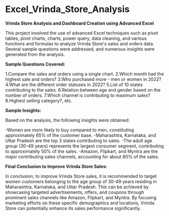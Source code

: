 # Excel_Vrinda_Store_Analysis

**Vrinda Store Analysis and Dashboard Creation using Advanced Excel**

This project involved the use of advanced Excel techniques such as pivot tables, pivot charts, charts, power query, data cleaning, and various functions and formulas to analyze Vrinda Store's sales and orders data. Several sample questions were addressed, and numerous insights were generated from the analysis.


**Sample Questions Covered:**

1.Compare the sales and orders using a single chart.
2.Which month had the highest sale and orders?
3.Who purchased more - men or women in 2022?
4.What are the different order statuses in 2022?
5.List of 10 states contributing to the sales.
6.Relation between age and gender based on the number of orders.
7.Which channel is contributing to maximum sales?
8.Highest selling category?, etc.


**Sample Insights:**

Based on the analysis, the following insights were obtained:

-Women are more likely to buy compared to men, constituting approximately 65% of the customer base.
-Maharashtra, Karnataka, and Uttar Pradesh are the top 3 states contributing to sales.
-The adult age group (30-49 years) represents the largest consumer segment, contributing to approximately 50% of the sales.
-Amazon, Flipkart, and Myntra are the major contributing sales channels, accounting for about 80% of the sales.


**Final Conclusion to Improve Vrinda Store Sales:**

In conclusion, to improve Vrinda Store sales, it is recommended to target women customers belonging to the age group of 30-49 years residing in Maharashtra, Karnataka, and Uttar Pradesh. This can be achieved by showcasing targeted advertisements, offers, and coupons through prominent sales channels like Amazon, Flipkart, and Myntra. By focusing marketing efforts on these specific demographics and locations, Vrinda Store can potentially enhance its sales performance significantly.
